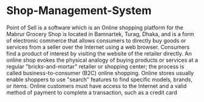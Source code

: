 # Shop-Management-System
Point of Sell is a software which is an Online shopping platform for the Mabrur
Grocery Shop is located in Bamnartek, Turag, Dhaka, and is a form of electronic
commerce that allows consumers to directly buy goods or services from a
seller over the Internet using a web browser. Consumers find a product of
interest by visiting the website of the retailer directly. An online shop evokes the
physical analogy of buying products or services at a regular "bricks-and-mortar"
retailer or shopping center; the process is called business-to-consumer (B2C)
online shopping. Online stores usually enable shoppers to use "search" features
to find specific models, brands, or items. Online customers must have access to
the Internet and a valid method of payment to complete a transaction,
such as a credit card
